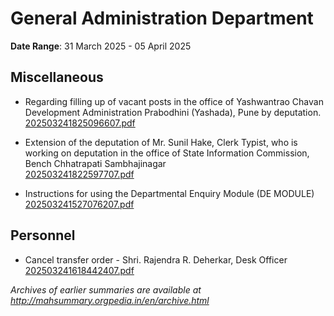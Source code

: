 # General Administration Department

**Date Range**: 31 March 2025 - 05 April 2025


## Miscellaneous
- Regarding filling up of vacant posts in the office of Yashwantrao Chavan Development Administration Prabodhini (Yashada), Pune by deputation.\
  [202503241825096607.pdf](https://gr.maharashtra.gov.in/Site/Upload/Government%20Resolutions/English/202503241825096607.pdf)

- Extension of the deputation of Mr. Sunil Hake, Clerk Typist, who is working on deputation in the office of State Information Commission, Bench Chhatrapati Sambhajinagar\
  [202503241822597707.pdf](https://gr.maharashtra.gov.in/Site/Upload/Government%20Resolutions/English/202503241822597707.pdf)

- Instructions for using the Departmental Enquiry Module (DE MODULE)\
  [202503241527076207.pdf](https://gr.maharashtra.gov.in/Site/Upload/Government%20Resolutions/English/202503241527076207.pdf)

## Personnel
- Cancel transfer order - Shri. Rajendra R. Deherkar, Desk Officer\
  [202503241618442407.pdf](https://gr.maharashtra.gov.in/Site/Upload/Government%20Resolutions/English/202503241618442407.pdf)


*Archives of earlier summaries are available at http://mahsummary.orgpedia.in/en/archive.html*